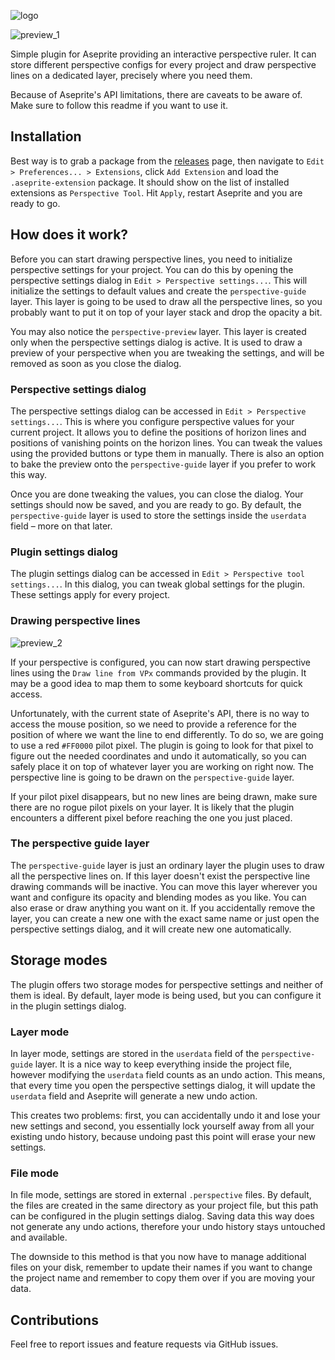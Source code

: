 ![logo](https://user-images.githubusercontent.com/22166897/166294587-f13ca78f-3a3b-4dc2-bba6-abeb71b8f03d.png)

![preview_1](https://user-images.githubusercontent.com/22166897/166342292-23ecaa1e-61b4-42c5-991d-35c77c38c7cc.gif)

Simple plugin for Aseprite providing an interactive perspective ruler. It can store different perspective configs for every project and draw perspective lines on a dedicated layer, precisely where you need them.

Because of Aseprite's API limitations, there are caveats to be aware of. Make sure to follow this readme if you want to use it.

## Installation
Best way is to grab a package from the [releases](https://github.com/nulldisk/aseprite-perspective-tool/releases) page, then navigate to `Edit > Preferences... > Extensions`, click `Add Extension` and load the `.aseprite-extension` package. It should show on the list of installed extensions as `Perspective Tool`. Hit `Apply`, restart Aseprite and you are ready to go.

## How does it work?
Before you can start drawing perspective lines, you need to initialize perspective settings for your project. You can do this by opening the perspective settings dialog in `Edit > Perspective settings...`. This will initialize the settings to default values and create the `perspective-guide` layer. This layer is going to be used to draw all the perspective lines, so you probably want to put it on top of your layer stack and drop the opacity a bit. 

You may also notice the `perspective-preview` layer. This layer is created only when the perspective settings dialog is active. It is used to draw a preview of your perspective when you are tweaking the settings, and will be removed as soon as you close the dialog.

### Perspective settings dialog
The perspective settings dialog can be accessed in `Edit > Perspective settings...`. This is where you configure perspective values for your current project. It allows you to define the positions of horizon lines and positions of vanishing points on the horizon lines. You can tweak the values using the provided buttons or type them in manually. There is also an option to bake the preview onto the `perspective-guide` layer if you prefer to work this way.

Once you are done tweaking the values, you can close the dialog. Your settings should now be saved, and you are ready to go. By default, the `perspective-guide` layer is used to store the settings inside the `userdata` field – more on that later.

### Plugin settings dialog
The plugin settings dialog can be accessed in `Edit > Perspective tool settings...`. In this dialog, you can tweak global settings for the plugin. These settings apply for every project. 

### Drawing perspective lines
![preview_2](https://user-images.githubusercontent.com/22166897/166341602-130ff429-839c-4e42-823a-bb2dc2568f70.gif)

If your perspective is configured, you can now start drawing perspective lines using the `Draw line from VPx` commands provided by the plugin. It may be a good idea to map them to some keyboard shortcuts for quick access.

Unfortunately, with the current state of Aseprite's API, there is no way to access the mouse position, so we need to provide a reference for the position of where we want the line to end differently. To do so, we are going to use a red `#FF0000` pilot pixel. The plugin is going to look for that pixel to figure out the needed coordinates and undo it automatically, so you can safely place it on top of whatever layer you are working on right now. The perspective line is going to be drawn on the `perspective-guide` layer.

If your pilot pixel disappears, but no new lines are being drawn, make sure there are no rogue pilot pixels on your layer. It is likely that the plugin encounters a different pixel before reaching the one you just placed.

### The perspective guide layer
The `perspective-guide` layer is just an ordinary layer the plugin uses to draw all the perspective lines on. If this layer doesn't exist the perspective line drawing commands will be inactive. You can move this layer wherever you want and configure its opacity and blending modes as you like. You can also erase or draw anything you want on it. If you accidentally remove the layer, you can create a new one with the exact same name or just open the perspective settings dialog, and it will create new one automatically.

## Storage modes
The plugin offers two storage modes for perspective settings and neither of them is ideal. By default, layer mode is being used, but you can configure it in the plugin settings dialog.

### Layer mode
In layer mode, settings are stored in the `userdata` field of the `perspective-guide` layer. It is a nice way to keep everything inside the project file, however modifying the `userdata` field counts as an undo action. This means, that every time you open the perspective settings dialog, it will update the `userdata` field and Aseprite will generate a new undo action.

This creates two problems: first, you can accidentally undo it and lose your new settings and second, you essentially lock yourself away from all your existing undo history, because undoing past this point will erase your new settings.

### File mode
In file mode, settings are stored in external `.perspective` files. By default, the files are created in the same directory as your project file, but this path can be configured in the plugin settings dialog. Saving data this way does not generate any undo actions, therefore your undo history stays untouched and available.

The downside to this method is that you now have to manage additional files on your disk, remember to update their names if you want to change the project name and remember to copy them over if you are moving your data.

## Contributions
Feel free to report issues and feature requests via GitHub issues.
